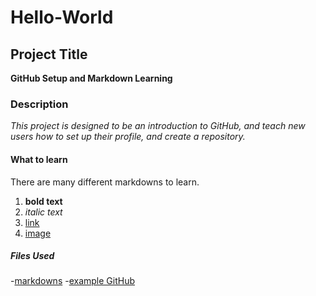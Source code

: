 # Hello-World

## Project Title
**GitHub Setup and Markdown Learning**

### Description
*This project is designed to be an introduction to GitHub, and teach new users how to set up their profile, and create a repository.*

#### What to learn
There are many different markdowns to learn.
1. **bold text**
2. *italic text*
3. [link](examplelink.com)
4. [image](exampleImage.jpg)

##### Files Used
-[markdowns](https://www.markdownguide.org/cheat-sheet/)
-[example GitHub](https://github.com/kristinearens/Hello_World#How-to-run-program)


